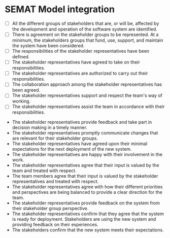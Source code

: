 # SEMAT Model integration

- [ ] All the different groups of stakeholders that are, or will be, affected by the development and operation of the software system are identified.
- [ ] There is agreement on the stakeholder groups to be represented. At a minimum, the stakeholders groups that fund, use, support, and maintain the system have been considered.
- [ ] The responsibilities of the stakeholder representatives have been defined.
- [ ] The stakeholder representatives have agreed to take on their responsibilities.
- [ ] The stakeholder representatives are authorized to carry out their responsibilities.
- [ ] The collaboration approach among the stakeholder representatives has been agreed.
- [ ] The stakeholder representatives support and respect the team's way of working.
- [ ] The stakeholder representatives assist the team in accordance with their responsibilities.
* The stakeholder representatives provide feedback and take part in decision making in a timely manner.
* The stakeholder representatives promptly communicate changes that are relevant for their stakeholder groups.
* The stakeholder representatives have agreed upon their minimal expectations for the next deployment of the new system.
* The stakeholder representatives are happy with their involvement in the work.
* The stakeholder representatives agree that their input is valued by the team and treated with respect.
* The team members agree that their input is valued by the stakeholder representatives and treated with respect.
* The stakeholder representatives agree with how their different priorities and perspectives are being balanced to provide a clear direction for the team.
* The stakeholder representatives provide feedback on the system from their stakeholder group perspective.
* The stakeholder representatives confirm that they agree that the system is ready for deployment.
Stakeholders are using the new system and providing feedback on their experiences.
* The stakeholders confirm that the new system meets their expectations.

